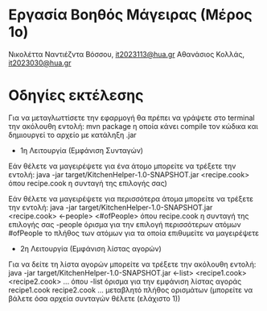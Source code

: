 # Εργασία Βοηθός Μάγειρας (Μέρος 1ο)

Νικολέττα Ναντιέζντα Βόσσου, it2023113@hua.gr
Αθανάσιος Κολλάς, it2023030@hua.gr

# Οδηγίες εκτέλεσης

Για να μεταγλωττίσετε την εφαρμογή θα πρέπει να γράψετε στο terminal την ακόλουθη εντολή:
    mvn package
η οποία κάνει compile τον κώδικα και δημιουργεί το αρχείο με κατάληξη .jar


* 1η Λειτουργία (Εμφάνιση Συνταγών)

Εάν θέλετε να μαγειρέψετε για ένα άτομο μπορείτε να τρέξετε την εντολή:
    java -jar target/KitchenHelper-1.0-SNAPSHOT.jar <recipe.cook>
        όπου recipe.cook η συνταγή της επιλογής σας)

Εάν θέλετε να μαγειρέψετε για περισσότερα άτομα μπορείτε να τρέξετε την εντολή:
    java -jar target/KitchenHelper-1.0-SNAPSHOT.jar <recipe.cook> <-people> <#ofPeople>
        όπου recipe.cook η συνταγή της επιλογής σας
             -people όρισμα για την επιλογή περισσότερων ατόμων
             #ofPeople το πλήθος των ατόμων για τα οποία επιθυμείτε να μαγειρέψετε


* 2η Λειτουργία (Εμφάνιση λίστας αγορών)

Για να δείτε τη λίστα αγορών μπορείτε να τρέξετε την ακόλουθη εντολή:
    java -jar target/KitchenHelper-1.0-SNAPSHOT.jar <-list> <recipe1.cook> <recipe2.cook> ...
        όπου -list όρισμα για την εμφάνιση λίστας αγοράς
             recipe1.cook recipe2.cook ... μεταβλητό πλήθος ορισμάτων (μπορείτε να βάλετε όσα αρχεία συνταγών θέλετε (ελάχιστο 1))








